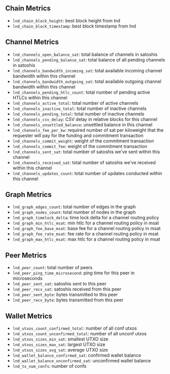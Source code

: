 ## Chain Metrics
* `lnd_chain_block_height`: best block height from lnd
* `lnd_chain_block_timestamp`: best block timestamp from lnd

## Channel Metrics
* `lnd_channels_open_balance_sat`: total balance of channels in satoshis
* `lnd_channels_pending_balance_sat`: total balance of all pending channels in satoshis
* `lnd_channels_bandwidth_incoming_sat`: total available incoming channel bandwidth within this channel
* `lnd_channels_bandwidth_outgoing_sat`: total available outgoing channel bandwidth within this channel
* `lnd_channels_pending_htlc_count`: total number of pending active HTLCs within this channel
* `lnd_channels_active_total`: total number of active channels
* `lnd_channels_inactive_total`: total number of inactive channels
* `lnd_channels_pending_total`: total number of inactive channels
* `lnd_channels_csv_delay`: CSV delay in relative blocks for this channel
* `lnd_channels_unsettled_balance`: unsettled balance in this channel
* `lnd_channels_fee_per_kw`: required number of sat per kiloweight that the requester will pay for the funding and commitment transaction
* `lnd_channels_commit_weight`: weight of the commitment transaction
* `lnd_channels_commit_fee`: weight of the commitment transaction
* `lnd_channels_sent_sat`: total number of satoshis we’ve sent within this channel
* `lnd_channels_received_sat`: total number of satoshis we’ve received within this channel
* `lnd_channels_updates_count`: total number of updates conducted within this channel
  
## Graph Metrics
* `lnd_graph_edges_count`: total number of edges in the graph
* `lnd_graph_nodes_count`: total number of nodes in the graph
* `lnd_graph_timelock_delta`: time lock delta for a channel routing policy
* `lnd_graph_min_htlc_msat`: min htlc for a channel routing policy in msat
* `lnd_graph_fee_base_msat`: base fee for a channel routing policy in msat
* `lnd_graph_fee_rate_msat`: fee rate for a channel routing policy in msat
* `lnd_graph_max_htlc_msat`: max htlc for a channel routing policy in msat
 
## Peer Metrics
* `lnd_peer_count`: total number of peers
* `lnd_peer_ping_time_microsecond`: ping time for this peer in microseconds
* `lnd_peer_sent_sat`: satoshis sent to this peer
* `lnd_peer_recv_sat`: satoshis received from this peer
* `lnd_peer_sent_byte`: bytes transmitted to this peer
* `lnd_peer_recv_byte`: bytes transmitted from this peer
  
  
## Wallet Metrics
* `lnd_utxos_count_confirmed_total`: number of all conf utxos
* `lnd_utxos_count_unconfirmed_total`: number of all unconf utxos
* `lnd_utxos_sizes_min_sat`: smallest UTXO size
* `lnd_utxos_sizes_max_sat`: largest UTXO size
* `lnd_utxos_sizes_avg_sat`: average UTXO size
* `lnd_wallet_balance_confirmed_sat`: confirmed wallet balance
* `lnd_wallet_balance_unconfirmed_sat`: unconfirmed wallet balance
* `lnd_tx_num_confs`: number of confs
